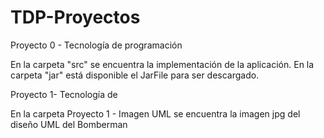 # TDP-Proyectos
Proyecto 0 - Tecnología de programación

En la carpeta "src" se encuentra la implementación de la aplicación.
En la carpeta "jar" está disponible el JarFile para ser descargado.

Proyecto 1- Tecnología de 

En la carpeta Proyecto 1 - Imagen UML se encuentra la imagen jpg del diseño UML del Bomberman
